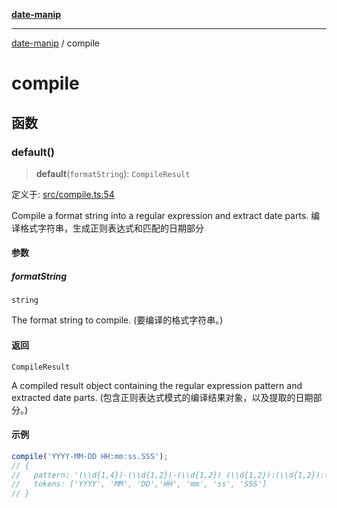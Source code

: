 [**date-manip**](index.md)

***

[date-manip](modules.md) / compile

# compile

## 函数

### default()

> **default**(`formatString`): `CompileResult`

定义于: [src/compile.ts:54](https://github.com/fengxinming/date-manip/blob/74162e61fff73f0ace27e57ce0b5395775c035f2/src/compile.ts#L54)

Compile a format string into a regular expression and extract date parts.
编译格式字符串，生成正则表达式和匹配的日期部分

#### 参数

##### formatString

`string`

The format string to compile. (要编译的格式字符串。)

#### 返回

`CompileResult`

A compiled result object containing the regular expression pattern and extracted date parts.
(包含正则表达式模式的编译结果对象，以及提取的日期部分。)

#### 示例

```ts
compile('YYYY-MM-DD HH:mm:ss.SSS');
// {
//   pattern: '(\\d{1,4})-(\\d{1,2})-(\\d{1,2}) (\\d{1,2}):(\\d{1,2}):(\\d{1,2})\\.(\\d{1,3})',
//   tokens: ['YYYY', 'MM', 'DD','HH', 'mm', 'ss', 'SSS']
// }
```

